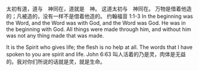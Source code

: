 太初有道，道与　神同在，道就是　神。 这道太初与　神同在。 万物是借着他造的；凡被造的，没有一样不是借着他造的。
约翰福音 1:1‭-‬3 In the beginning was the Word, and the Word was with God, and the Word was God. He was in the beginning with God. All things were made through him, and without him was not any thing made that was made.

It is the Spirit who gives life; the flesh is no help at all. The words that I have spoken to you are spirit and life. John 6:63
叫人活着的乃是灵，肉体是无益的。我对你们所说的话就是灵，就是生命。

